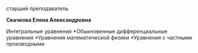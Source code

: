 старший преподаватель



**Скачкова Елена Александровна**

Интегральные уравнения
	*Обыкновенные дифференциальные уравнения
	*Уравнения математической физики
	*Уравнения с частными производными